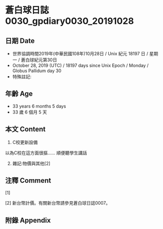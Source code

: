 # 蒼白球日誌0030_gpdiary0030_20191028 #

## 日期 Date ##

* 世界協調時間2019年(中華民國108年)10月28日 / Unix 紀元 18197 日 / 星期一 / 蒼白球紀元第30日
* October 28, 2019 (UTC) / 18197 days since Unix Epoch / Monday / Globus Pallidum day 30
* 特殊註記:

## 年齡 Age ##

* 33 years 6 months 5 days
* 33 歲 6 個月 5 天

## 本文 Content ##

1.  C校更新設備

以為C校在這方面很摳……
順便聽學生講話
    
2. 雜記:物價與其他[2]

    

## 注釋 Comment ##

[1] 


[2] 新台幣計價。有關新台幣請參見蒼白球日誌0007。



## 附錄 Appendix ##

